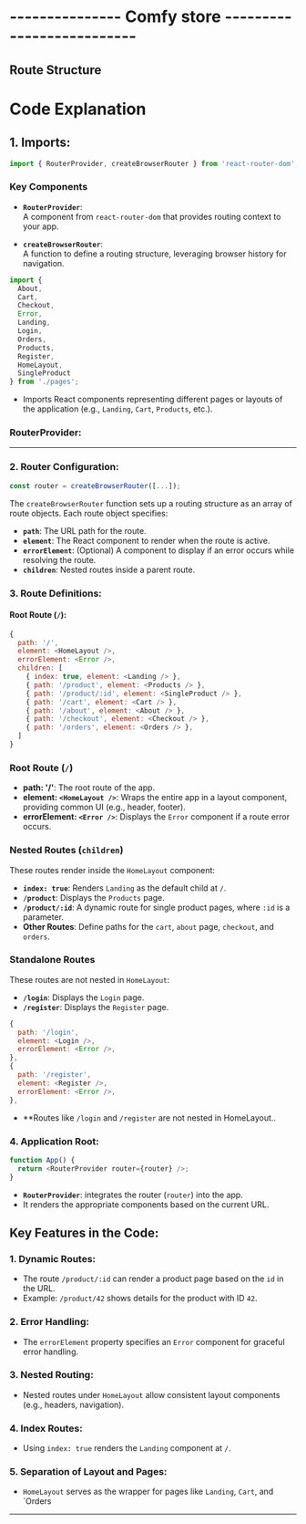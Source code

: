 # --------------- Comfy store --------------------------

## Route Structure

# Code Explanation

## 1. Imports:

```javascript
import { RouterProvider, createBrowserRouter } from 'react-router-dom';
```

### Key Components

- **`RouterProvider`**:  
  A component from `react-router-dom` that provides routing context to your app.

- **`createBrowserRouter`**:  
  A function to define a routing structure, leveraging browser history for navigation.

```javascript
import { 
  About, 
  Cart, 
  Checkout, 
  Error, 
  Landing, 
  Login, 
  Orders, 
  Products, 
  Register,
  HomeLayout, 
  SingleProduct 
} from './pages';
```

- Imports React components representing different pages or layouts of the application (e.g., `Landing`, `Cart`, `Products`, etc.).

### **RouterProvider:**

---

### 2. **Router Configuration:**

```javascript
const router = createBrowserRouter([...]);
```

The `createBrowserRouter` function sets up a routing structure as an array of route objects. Each route object specifies:

- **`path`**: The URL path for the route.
- **`element`**: The React component to render when the route is active.
- **`errorElement`**: (Optional) A component to display if an error occurs while resolving the route.
- **`children`**: Nested routes inside a parent route.

### 3. Route Definitions:

#### Root Route (`/`):
```javascript
{
  path: '/',
  element: <HomeLayout />,
  errorElement: <Error />,
  children: [
    { index: true, element: <Landing /> },
    { path: '/product', element: <Products /> },
    { path: '/product/:id', element: <SingleProduct /> },
    { path: '/cart', element: <Cart /> },
    { path: '/about', element: <About /> },
    { path: '/checkout', element: <Checkout /> },
    { path: '/orders', element: <Orders /> },
  ]
}
```

### Root Route (`/`)
- **path: '/'**: The root route of the app.
- **element: `<HomeLayout />`**: Wraps the entire app in a layout component, providing common UI (e.g., header, footer).
- **errorElement: `<Error />`**: Displays the `Error` component if a route error occurs.

### Nested Routes (`children`)
These routes render inside the `HomeLayout` component:
- **`index: true`**: Renders `Landing` as the default child at `/`.
- **`/product`**: Displays the `Products` page.
- **`/product/:id`**: A dynamic route for single product pages, where `:id` is a parameter.
- **Other Routes**: Define paths for the `cart`, `about` page, `checkout`, and `orders`.

### Standalone Routes
These routes are not nested in `HomeLayout`:
- **`/login`**: Displays the `Login` page.
- **`/register`**: Displays the `Register` page.

```javascript
{
  path: '/login',
  element: <Login />,
  errorElement: <Error />,
},
{
  path: '/register',
  element: <Register />,
  errorElement: <Error />,
},

```

- **Routes like `/login` and `/register` are not nested in HomeLayout..

### 4. Application Root:

```javascript
function App() {
  return <RouterProvider router={router} />;
}

```

- **`RouterProvider`**: integrates the router (`router`) into the app.
- It renders the appropriate components based on the current URL.

## Key Features in the Code:

### 1. Dynamic Routes:
- The route `/product/:id` can render a product page based on the `id` in the URL.
- Example: `/product/42` shows details for the product with ID `42`.

### 2. Error Handling:
- The `errorElement` property specifies an `Error` component for graceful error handling.

### 3. Nested Routing:
- Nested routes under `HomeLayout` allow consistent layout components (e.g., headers, navigation).

### 4. Index Routes:
- Using `index: true` renders the `Landing` component at `/`.

### 5. Separation of Layout and Pages:
- `HomeLayout` serves as the wrapper for pages like `Landing`, `Cart`, and `Orders

---
